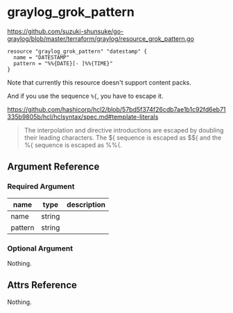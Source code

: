 # graylog_grok_pattern

https://github.com/suzuki-shunsuke/go-graylog/blob/master/terraform/graylog/resource_grok_pattern.go

```hcl
resource "graylog_grok_pattern" "datestamp" {
  name = "DATESTAMP"
  pattern = "%%{DATE}[- ]%%{TIME}"
}
```

Note that currently this resource doesn't support content packs.

And if you use the sequence `%{`, you have to escape it.

https://github.com/hashicorp/hcl2/blob/57bd5f374f26cdb7ae1b1c92fd6eb71335b9805b/hcl/hclsyntax/spec.md#template-literals

> The interpolation and directive introductions are escaped by doubling their leading characters.
> The ${ sequence is escaped as $${ and the %{ sequence is escaped as %%{.

## Argument Reference

### Required Argument

name | type | description
--- | --- | ---
name | string |
pattern | string |

### Optional Argument

Nothing.

## Attrs Reference

Nothing.
